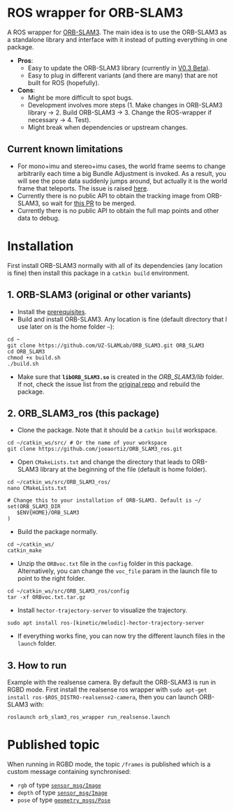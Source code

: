 # ROS wrapper for ORB-SLAM3

A ROS wrapper for [ORB-SLAM3](https://github.com/UZ-SLAMLab/ORB_SLAM3). The main idea is to use the ORB-SLAM3 as a standalone library and interface with it instead of putting everything in one package.

- **Pros**:
  - Easy to update the ORB-SLAM3 library (currently in [V0.3 Beta](https://github.com/UZ-SLAMLab/ORB_SLAM3#orb-slam3)).
  - Easy to plug in different variants (and there are many) that are not built for ROS (hopefully).
- **Cons**:
  - Might be more difficult to spot bugs.
  - Development involves more steps (1. Make changes in ORB-SLAM3 library -> 2. Build ORB-SLAM3 -> 3. Change the ROS-wrapper if necessary -> 4. Test).
  - Might break when dependencies or upstream changes.


## Current known limitations
- For mono+imu and stereo+imu cases, the world frame seems to change arbitrarily each time a big Bundle Adjustment is invoked. As a result, you will see the pose data suddenly jumps around, but actually it is the world frame that teleports. The issue is raised [here](https://github.com/UZ-SLAMLab/ORB_SLAM3/issues/172).  
- Currently there is no public API to obtain the tracking image from ORB-SLAM3, so wait for [this PR](https://github.com/UZ-SLAMLab/ORB_SLAM3/pull/174) to be merged.
- Currently there is no public API to obtain the full map points and other data to debug.

# Installation
First install ORB-SLAM3 normally with all of its dependencies (any location is fine) then install this package in a ```catkin build``` environment.

## 1. ORB-SLAM3 (original or other variants)

- Install the [prerequisites](https://github.com/UZ-SLAMLab/ORB_SLAM3#2-prerequisites).
- Build and install ORB-SLAM3. Any location is fine (default directory that I use later on is the home folder `~`):
```
cd ~
git clone https://github.com/UZ-SLAMLab/ORB_SLAM3.git ORB_SLAM3
cd ORB_SLAM3
chmod +x build.sh
./build.sh
```

- Make sure that **`libORB_SLAM3.so`** is created in the *ORB_SLAM3/lib* folder. If not, check the issue list from the [original repo](https://github.com/UZ-SLAMLab/ORB_SLAM3/issues) and rebuild the package.

## 2. ORB_SLAM3_ros (this package)

- Clone the package. Note that it should be a `catkin build` workspace.
```
cd ~/catkin_ws/src/ # Or the name of your workspace
git clone https://github.com/joeaortiz/ORB_SLAM3_ros.git
```

- Open `CMakeLists.txt` and change the directory that leads to ORB-SLAM3 library at the beginning of the file (default is home folder).
```
cd ~/catkin_ws/src/ORB_SLAM3_ros/
nano CMakeLists.txt

# Change this to your installation of ORB-SLAM3. Default is ~/
set(ORB_SLAM3_DIR
   $ENV{HOME}/ORB_SLAM3
)
```

- Build the package normally.
```
cd ~/catkin_ws/
catkin_make
```

- Unzip the `ORBvoc.txt` file in the `config` folder in this package. Alternatively, you can change the `voc_file` param in the launch file to point to the right folder.
```
cd ~/catkin_ws/src/ORB_SLAM3_ros/config
tar -xf ORBvoc.txt.tar.gz
```

- Install `hector-trajectory-server` to visualize the trajectory.
```
sudo apt install ros-[kinetic/melodic]-hector-trajectory-server
```

- If everything works fine, you can now try the different launch files in the `launch` folder.

## 3. How to run

Example with the realsense camera. By default the ORB-SLAM3 is run in RGBD mode.
First install the realsense ros wrapper with `sudo apt-get install ros-$ROS_DISTRO-realsense2-camera`, then you can launch ORB-SLAM3 with:
```
roslaunch orb_slam3_ros_wrapper run_realsense.launch
```

# Published topic
When running in RGBD mode, the topic `/frames` is published which is a custom message containing synchronised:
- `rgb` of type [`sensor_msg/Image`](http://docs.ros.org/en/noetic/api/sensor_msgs/html/msg/Image.html)
- `depth` of type [`sensor_msg/Image`](http://docs.ros.org/en/noetic/api/sensor_msgs/html/msg/Image.html)
- `pose` of type [`geometry_msgs/Pose`](http://docs.ros.org/en/noetic/api/geometry_msgs/html/msg/Pose.html)
